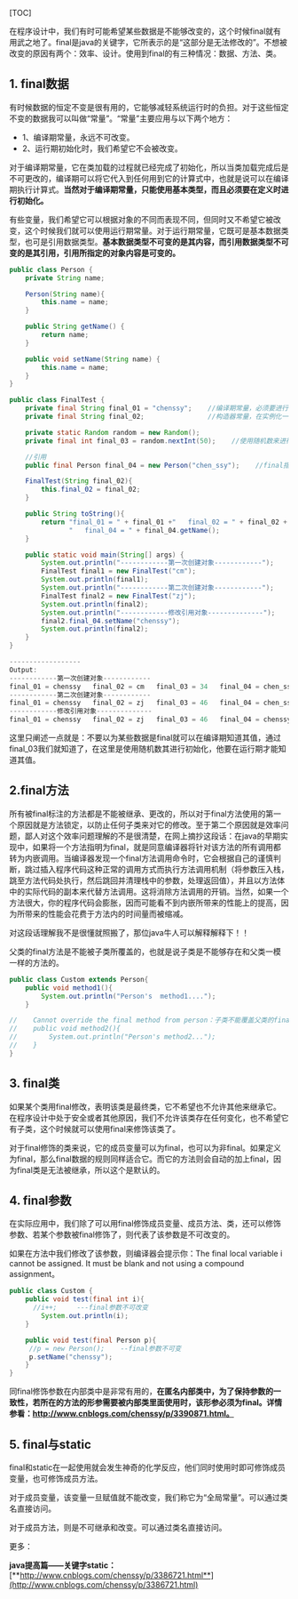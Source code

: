 [TOC]

在程序设计中，我们有时可能希望某些数据是不能够改变的，这个时候final就有用武之地了。final是java的关键字，它所表示的是“这部分是无法修改的”。不想被改变的原因有两个：效率、设计。使用到final的有三种情况：数据、方法、类。

## 1. final数据

有时候数据的恒定不变是很有用的，它能够减轻系统运行时的负担。对于这些恒定不变的数据我可以叫做“常量”。“常量”主要应用与以下两个地方：

- 1、编译期常量，永远不可改变。
- 2、运行期初始化时，我们希望它不会被改变。

对于编译期常量，它在类加载的过程就已经完成了初始化，所以当类加载完成后是不可更改的，编译期可以将它代入到任何用到它的计算式中，也就是说可以在编译期执行计算式。**当然对于编译期常量，只能使用基本类型，而且必须要在定义时进行初始化。**

有些变量，我们希望它可以根据对象的不同而表现不同，但同时又不希望它被改变，这个时候我们就可以使用运行期常量。对于运行期常量，它既可是基本数据类型，也可是引用数据类型。**基本数据类型不可变的是其内容，而引用数据类型不可变的是其引用，引用所指定的对象内容是可变的。**

```java
public class Person {
    private String name;

    Person(String name){
        this.name = name;
    }

    public String getName() {
        return name;
    }

    public void setName(String name) {
        this.name = name;
    }
}

public class FinalTest {
    private final String final_01 = "chenssy";    //编译期常量，必须要进行初始化，且不可更改
    private final String final_02;                //构造器常量，在实例化一个对象时被初始化

    private static Random random = new Random();
    private final int final_03 = random.nextInt(50);    //使用随机数来进行初始化

    //引用
    public final Person final_04 = new Person("chen_ssy");    //final指向引用数据类型

    FinalTest(String final_02){
        this.final_02 = final_02;
    }

    public String toString(){
        return "final_01 = " + final_01 +"   final_02 = " + final_02 + "   final_03 = " + final_03 +
               "   final_04 = " + final_04.getName();
    }

    public static void main(String[] args) {
        System.out.println("------------第一次创建对象------------");
        FinalTest final1 = new FinalTest("cm");
        System.out.println(final1);
        System.out.println("------------第二次创建对象------------");
        FinalTest final2 = new FinalTest("zj");
        System.out.println(final2);
        System.out.println("------------修改引用对象--------------");
        final2.final_04.setName("chenssy");
        System.out.println(final2);
    }
}

------------------
Output:
------------第一次创建对象------------
final_01 = chenssy   final_02 = cm   final_03 = 34   final_04 = chen_ssy
------------第二次创建对象------------
final_01 = chenssy   final_02 = zj   final_03 = 46   final_04 = chen_ssy
------------修改引用对象--------------
final_01 = chenssy   final_02 = zj   final_03 = 46   final_04 = chenssy
```

这里只阐述一点就是：不要以为某些数据是final就可以在编译期知道其值，通过final_03我们就知道了，在这里是使用随机数其进行初始化，他要在运行期才能知道其值。

## 2.final方法

所有被final标注的方法都是不能被继承、更改的，所以对于final方法使用的第一个原因就是方法锁定，以防止任何子类来对它的修改。至于第二个原因就是效率问题，鄙人对这个效率问题理解的不是很清楚，在网上摘抄这段话：在java的早期实现中，如果将一个方法指明为final，就是同意编译器将针对该方法的所有调用都转为内嵌调用。当编译器发现一个final方法调用命令时，它会根据自己的谨慎判断，跳过插入程序代码这种正常的调用方式而执行方法调用机制（将参数压入栈，跳至方法代码处执行，然后跳回并清理栈中的参数，处理返回值），并且以方法体中的实际代码的副本来代替方法调用。这将消除方法调用的开销。当然，如果一个方法很大，你的程序代码会膨胀，因而可能看不到内嵌所带来的性能上的提高，因为所带来的性能会花费于方法内的时间量而被缩减。

对这段话理解我不是很懂就照搬了，那位java牛人可以解释解释下！！

父类的final方法是不能被子类所覆盖的，也就是说子类是不能够存在和父类一模一样的方法的。

```java
public class Custom extends Person{
    public void method1(){
        System.out.println("Person's  method1....");
    }

//    Cannot override the final method from person：子类不能覆盖父类的final方法
//    public void method2(){
//        System.out.println("Person's method2...");
//    }
}
```

## 3. final类

如果某个类用final修改，表明该类是最终类，它不希望也不允许其他来继承它。在程序设计中处于安全或者其他原因，我们不允许该类存在任何变化，也不希望它有子类，这个时候就可以使用final来修饰该类了。

对于final修饰的类来说，它的成员变量可以为final，也可以为非final。如果定义为final，那么final数据的规则同样适合它。而它的方法则会自动的加上final，因为final类是无法被继承，所以这个是默认的。

## 4. final参数

在实际应用中，我们除了可以用final修饰成员变量、成员方法、类，还可以修饰参数、若某个参数被final修饰了，则代表了该参数是不可改变的。

如果在方法中我们修改了该参数，则编译器会提示你：The final local variable i cannot be assigned. It must be blank and not using a compound assignment。

```java
public class Custom {
    public void test(final int i){
      //i++;     ---final参数不可改变
        System.out.println(i);
    }

    public void test(final Person p){
     //p = new Person();    --final参数不可变
     p.setName("chenssy");
    }
}
```

同final修饰参数在内部类中是非常有用的，**在匿名内部类中，为了保持参数的一致性，若所在的方法的形参需要被内部类里面使用时，该形参必须为final。详情参看：http://www.cnblogs.com/chenssy/p/3390871.html。**

## 5. final与static

final和static在一起使用就会发生神奇的化学反应，他们同时使用时即可修饰成员变量，也可修饰成员方法。

对于成员变量，该变量一旦赋值就不能改变，我们称它为“全局常量”。可以通过类名直接访问。

对于成员方法，则是不可继承和改变。可以通过类名直接访问。  

更多：

**java提高篇——关键字static：**[**http://www.cnblogs.com/chenssy/p/3386721.html**](http://www.cnblogs.com/chenssy/p/3386721.html)